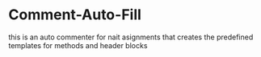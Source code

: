 # Comment-Auto-Fill
this is an auto commenter for nait asignments that creates the predefined templates for methods and header blocks
